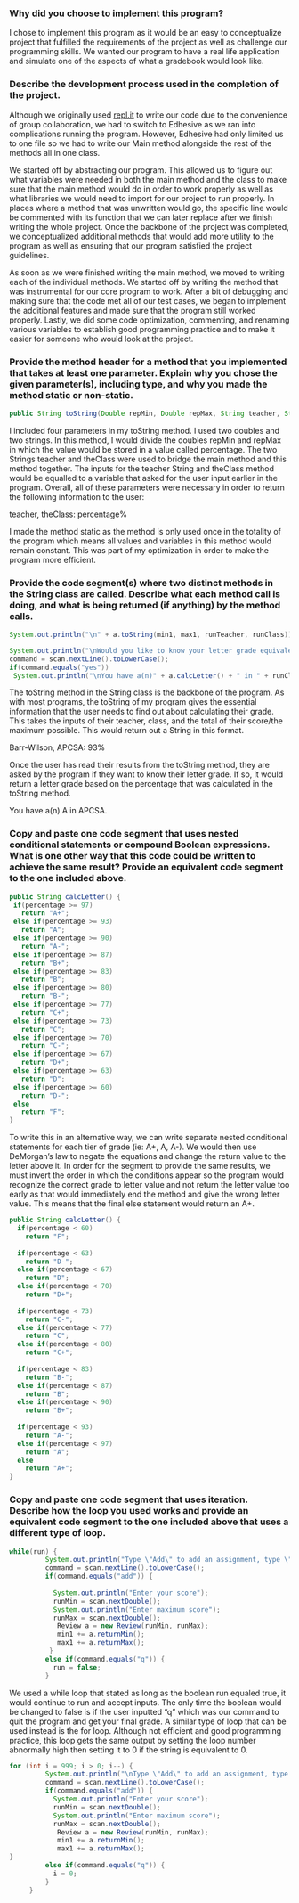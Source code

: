 ### Why did you choose to implement this program?


I chose to implement this program as it would be an easy to conceptualize project that fulfilled the requirements of the project as well as challenge our programming skills. We wanted our program to have a real life application and simulate one of the aspects of what a gradebook would look like.

### Describe the development process used in the completion of the project. 


Although we originally used [repl.it](https://repl.it/@mapoztate/apcsa2020) to write our code due to the convenience of group collaboration, we had to switch to Edhesive as we ran into complications running the program. However, Edhesive had only limited us to one file so we had to write our Main method alongside the rest of the methods all in one class. 

We started off by abstracting our program. This allowed us to figure out what variables were needed in both the main method and the class to make sure that the main method would do in order to work properly as well as what libraries we would need to import for our project to run properly. In places where a method that was unwritten would go, the specific line would be commented with its function that we can later replace after we finish writing the whole project. Once the backbone of the project was completed, we conceptualized additional methods that would add more utility to the program as well as ensuring that our program satisfied the project guidelines.

As soon as we were finished writing the main method, we moved to writing each of the individual methods. We started off by writing the method that was instrumental for our core program to work. After a bit of debugging and making sure that the code met all of our test cases, we began to implement the additional features and made sure that the program still worked properly. Lastly, we did some code optimization, commenting, and renaming various variables to establish good programming practice and to make it easier for someone who would look at the project.

### Provide the method header for a method that you implemented that takes at least one parameter. Explain why you chose the given parameter(s), including type, and why you made the method static or non-static. 




```Java
public String toString(Double repMin, Double repMax, String teacher, String theClass) {
```
I included four parameters in my toString method. I used two doubles and two strings. In this method, I would divide the doubles repMin and repMax in which the value would be stored in a value called percentage. The two Strings teacher and theClass were used to bridge the main method and this method together. The inputs for the teacher String and theClass method would be equalled to a variable that asked for the user input earlier in the program. Overall, all of these parameters were necessary in order to return the following information to the user: 

teacher, theClass: percentage%

I made the method static as the method is only used once in the totality of the program which means all values and variables in this method would remain constant. This was part of my optimization in order to make the program more efficient.

### Provide the code segment(s) where two distinct methods in the String class are called. Describe what each method call is doing, and what is being returned (if anything) by the method calls. 

```Java
System.out.println("\n" + a.toString(min1, max1, runTeacher, runClass));

System.out.println("\nWould you like to know your letter grade equivalent?");
command = scan.nextLine().toLowerCase();
if(command.equals("yes"))
 System.out.println("\nYou have a(n)" + a.calcLetter() + " in " + runClass + ".");
```

The toString method in the String class is the backbone of the program. As with most programs, the toString of my program gives the essential information that the user needs to find out about calculating their grade. This takes the inputs of their teacher, class, and the total of their score/the maximum possible. This would return out a String in this format.

Barr-Wilson, APCSA: 93%

Once the user has read their results from the toString method, they are asked by the program if they want to know their letter grade. If so, it would return a letter grade based on the percentage that was calculated in the toString method.

You have a(n) A in APCSA.

### Copy and paste one code segment that uses nested conditional statements or compound Boolean expressions. What is one other way that this code could be written to achieve the same result? Provide an equivalent code segment to the one included above. 

```Java
public String calcLetter() {
 if(percentage >= 97)
   return "A+";
 else if(percentage >= 93)
   return "A";
 else if(percentage >= 90)
   return "A-";
 else if(percentage >= 87)
   return "B+";
 else if(percentage >= 83)
   return "B";
 else if(percentage >= 80)
   return "B-";
 else if(percentage >= 77)
   return "C+";
 else if(percentage >= 73)
   return "C";
 else if(percentage >= 70)
   return "C-";
 else if(percentage >= 67)
   return "D+";
 else if(percentage >= 63)
   return "D";
 else if(percentage >= 60)
   return "D-";
 else
   return "F";
}
```

To write this in an alternative way, we can write separate nested conditional statements for each tier of grade (ie: A+, A, A-). We would then use DeMorgan’s law to negate the equations and change the return value to the letter above it.  In order for the segment to provide the same results, we must invert the order in which the conditions appear so the program would recognize the correct grade to letter value and not return the letter value too early as that would immediately end the method and give the wrong letter value. This means that the final else statement would return an A+.

```Java
public String calcLetter() {
  if(percentage < 60)
    return "F";
  
  if(percentage < 63)
    return "D-";
  else if(percentage < 67)
    return "D";
  else if(percentage < 70)
    return "D+";
  
  if(percentage < 73)
    return "C-";
  else if(percentage < 77)
    return "C";
  else if(percentage < 80)
    return "C+";
 
  if(percentage < 83)
    return "B-";
  else if(percentage < 87)
    return "B";
  else if(percentage < 90)
    return "B+";
 
  if(percentage < 93)
    return "A-";
  else if(percentage < 97)
    return "A";
  else
    return "A+";
}
```
### Copy and paste one code segment that uses iteration. Describe how the loop you used works and provide an equivalent code segment to the one included above that uses a different type of loop.

```Java
while(run) {
         System.out.println("Type \"Add\" to add an assignment, type \"Q\" to know your final grade");
         command = scan.nextLine().toLowerCase();
         if(command.equals("add")) {
          
           System.out.println("Enter your score");
           runMin = scan.nextDouble();
           System.out.println("Enter maximum score");
           runMax = scan.nextDouble();
            Review a = new Review(runMin, runMax);
            min1 += a.returnMin();
            max1 += a.returnMax();
          }
         else if(command.equals("q")) {
           run = false;
         }
```

We used a while loop that stated as long as the boolean run equaled true, it would continue to run and accept inputs. The only time the boolean would be changed to false is if the user inputted “q” which was our command to quit the program and get your final grade. A similar type of loop that can be used instead is the for loop. Although not efficient and good programming practice, this loop gets the same output by setting the loop number abnormally high then setting it to 0 if the string is equivalent to 0.

```Java
for (int i = 999; i > 0; i--) {
         System.out.println("\nType \"Add\" to add an assignment, type \"Q\" to know your final grade");
         command = scan.nextLine().toLowerCase();
         if(command.equals("add")) {
           System.out.println("Enter your score");
           runMin = scan.nextDouble();
           System.out.println("Enter maximum score");
           runMax = scan.nextDouble();
            Review a = new Review(runMin, runMax);
            min1 += a.returnMin();
            max1 += a.returnMax();
}
         else if(command.equals("q")) {
           i = 0;
         }
     }
```
